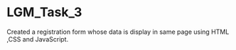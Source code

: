 # LGM_Task_3
Created a registration form whose data is display in same page using HTML ,CSS and JavaScript.
